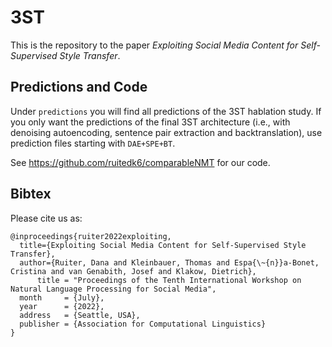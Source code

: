 # 3ST

This is the repository to the paper _Exploiting Social Media Content for Self-Supervised Style Transfer_.

## Predictions and Code

Under `predictions` you will find all predictions of the 3ST hablation study. If you only want the predictions of the final 3ST architecture (i.e., with denoising autoencoding, sentence pair extraction and backtranslation), use prediction files starting with `DAE+SPE+BT`.

See https://github.com/ruitedk6/comparableNMT for our code.

## Bibtex

Please cite us as:

```
@inproceedings{ruiter2022exploiting,
  title={Exploiting Social Media Content for Self-Supervised Style Transfer},
  author={Ruiter, Dana and Kleinbauer, Thomas and Espa{\~{n}}a-Bonet, Cristina and van Genabith, Josef and Klakow, Dietrich},
      title = "Proceedings of the Tenth International Workshop on Natural Language Processing for Social Media",
  month     = {July},
  year      = {2022},
  address   = {Seattle, USA},
  publisher = {Association for Computational Linguistics}
}
```
